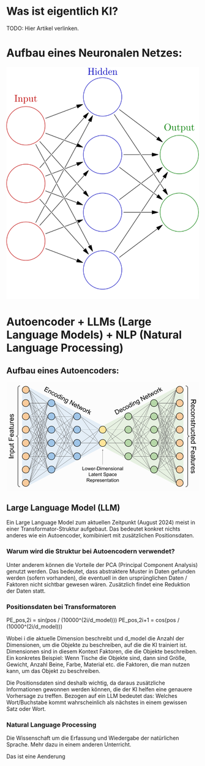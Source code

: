 # Was ist eigentlich KI?
TODO: Hier Artikel verlinken.
# Aufbau eines Neuronalen Netzes:
![Neuronales Netz](https://github.com/JTMoo/Mechatronics/blob/main/CNN/neural_network.png?raw=true)

# Autoencoder + LLMs (Large Language Models) + NLP (Natural Language Processing)

## Aufbau eines Autoencoders:
![Autoencoder](https://github.com/JTMoo/Mechatronics/blob/main/CNN/autoencoder_architecture.png?raw=true)

## Large Language Model (LLM)
Ein Large Language Model zum aktuellen Zeitpunkt (August 2024) meist in einer Transformator-Struktur aufgebaut. Das bedeutet konkret nichts anderes wie ein Autoencoder, komibiniert mit zusätzlichen Positionsdaten.

### Warum wird die Struktur bei Autoencodern verwendet?
Unter anderem können die Vorteile der PCA (Principal Component Analysis) genutzt werden. Das bedeutet, dass abstraktere Muster in Daten gefunden werden (sofern vorhanden), die eventuell in den ursprünglichen Daten / Faktoren nicht sichtbar gewesen wären. Zusätzlich findet eine Reduktion der Daten statt. 

### Positionsdaten bei Transformatoren

PE_pos,2i​ = sin(pos / (10000^(2i/d_model​))​)
PE_pos,2i+1 = cos⁡(pos / (10000^(2i/d_model)))

Wobei i die aktuelle Dimension beschreibt und d_model die Anzahl der Dimensionen, um die Objekte zu beschreiben, auf die die KI trainiert ist.
Dimensionen sind in diesem Kontext Faktoren, die die Objekte beschreiben.
Ein konkretes Beispiel: Wenn Tische die Objekte sind, dann sind Größe, Gewicht, Anzahl Beine, Farbe, Material etc. die Faktoren, die man nutzen kann, um das Objekt zu beschreiben.

Die Positionsdaten sind deshalb wichtig, da daraus zusätzliche Informationen gewonnen werden können, die der KI helfen eine genauere Vorhersage zu treffen.
Bezogen auf ein LLM bedeutet das: Welches Wort/Buchstabe kommt wahrscheinlich als nächstes in einem gewissen Satz oder Wort.

### Natural Language Processing
Die Wissenschaft um die Erfassung und Wiedergabe der natürlichen Sprache. Mehr dazu in einem anderen Unterricht.


Das ist eine Aenderung
